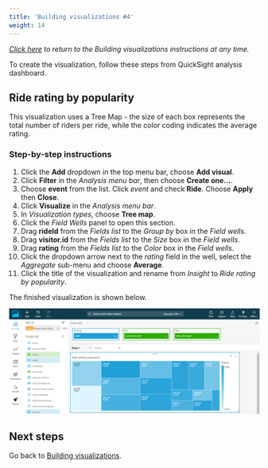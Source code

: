 ```yaml
---
title: 'Building visualizations #4'
weight: 14
---
```


*[Click here](../3-quicksight#building-visualizations) to return to the *Building visualizations* instructions at any time.*

To create the visualization, follow these steps from QuickSight analysis dashboard.

## Ride rating by popularity

This visualization uses a Tree Map - the size of each box represents the total number of riders per ride, while the color coding indicates the average rating.

### Step-by-step instructions ###

1. Click the **Add** dropdown in the top menu bar, choose **Add visual**.
1. Click **Filter** in the *Analysis menu bar*, then choose **Create one...**.
1. Choose **event** from the list. Click *event* and check **Ride**. Choose **Apply** then **Close**.
1. Click **Visualize** in the *Analysis menu bar*.
1. In *Visualization types*, choose **Tree map**.
1. Click the *Field Wells* panel to open this section.
1. Drag **rideId** from the *Fields list* to the *Group by* box in the *Field wells*.
1. Drag **visitor.id** from the *Fields list* to the *Size* box in the *Field wells*.
1. Drag **rating** from the *Fields list* to the *Color* box in the *Field wells*.
1. Click the dropdown arrow next to the *rating* field in the well, select the *Aggregate* sub-menu and choose **Average**.
1. Click the title of the visualization and rename from *Insight* to *Ride rating by popularity*.

The finished visualization is shown below.

![Completed visualization](/static/images/module5-3-visualization-4.png)

## Next steps

Go back to [Building visualizations](../3-quicksight#building-visualizations).